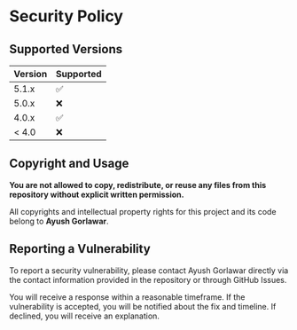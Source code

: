# Security Policy

## Supported Versions

| Version | Supported          |
| ------- | ------------------ |
| 5.1.x   | :white_check_mark: |
| 5.0.x   | :x:                |
| 4.0.x   | :white_check_mark: |
| < 4.0   | :x:                |

## Copyright and Usage

**You are not allowed to copy, redistribute, or reuse any files from this repository without explicit written permission.**

All copyrights and intellectual property rights for this project and its code belong to **Ayush Gorlawar**.

## Reporting a Vulnerability

To report a security vulnerability, please contact Ayush Gorlawar directly via the contact information provided in the repository or through GitHub Issues.

You will receive a response within a reasonable timeframe. If the vulnerability is accepted, you will be notified about the fix and timeline. If declined, you will receive an explanation.
